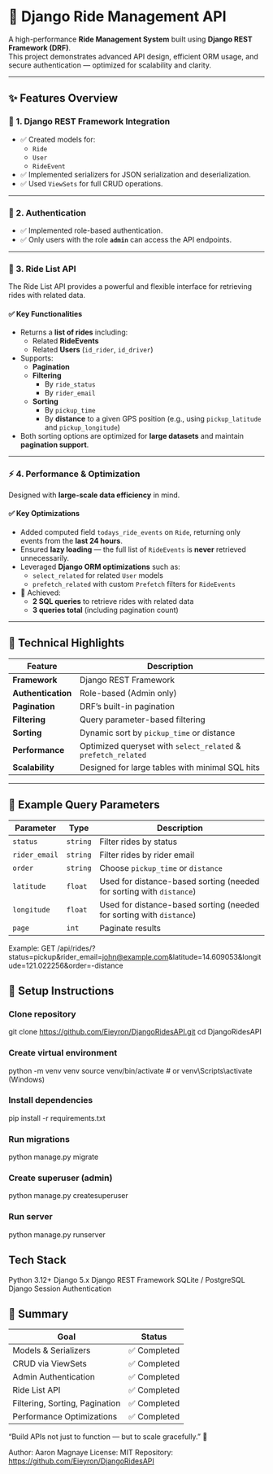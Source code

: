 # 🚗 Django Ride Management API

A high-performance **Ride Management System** built using **Django REST Framework (DRF)**.  
This project demonstrates advanced API design, efficient ORM usage, and secure authentication — optimized for scalability and clarity.

---

## ✨ Features Overview

### 🧱 1. Django REST Framework Integration
- ✅ Created models for:
  - `Ride`
  - `User`
  - `RideEvent`
- ✅ Implemented serializers for JSON serialization and deserialization.
- ✅ Used `ViewSets` for full CRUD operations.

---

### 🔐 2. Authentication
- ✅ Implemented role-based authentication.
- ✅ Only users with the role **`admin`** can access the API endpoints.

---

### 🧭 3. Ride List API
The Ride List API provides a powerful and flexible interface for retrieving rides with related data.

#### ✅ Key Functionalities
- Returns a **list of rides** including:
  - Related **RideEvents**
  - Related **Users** (`id_rider`, `id_driver`)
- Supports:
  - **Pagination**
  - **Filtering**
    - By `ride_status`
    - By `rider_email`
  - **Sorting**
    - By `pickup_time`
    - By **distance** to a given GPS position (e.g., using `pickup_latitude` and `pickup_longitude`)
- Both sorting options are optimized for **large datasets** and maintain **pagination support**.

---

### ⚡ 4. Performance & Optimization
Designed with **large-scale data efficiency** in mind.

#### ✅ Key Optimizations
- Added computed field `todays_ride_events` on `Ride`, returning only events from the **last 24 hours**.
- Ensured **lazy loading** — the full list of `RideEvents` is **never** retrieved unnecessarily.
- Leveraged **Django ORM optimizations** such as:
  - `select_related` for related `User` models
  - `prefetch_related` with custom `Prefetch` filters for `RideEvents`
- 🚀 Achieved:
  - **2 SQL queries** to retrieve rides with related data  
  - **3 queries total** (including pagination count)

---

## 🧩 Technical Highlights

| Feature | Description |
|----------|-------------|
| **Framework** | Django REST Framework |
| **Authentication** | Role-based (Admin only) |
| **Pagination** | DRF’s built-in pagination |
| **Filtering** | Query parameter-based filtering |
| **Sorting** | Dynamic sort by `pickup_time` or distance |
| **Performance** | Optimized queryset with `select_related` & `prefetch_related` |
| **Scalability** | Designed for large tables with minimal SQL hits |

---

## 🧠 Example Query Parameters

| Parameter | Type | Description |
|------------|------|-------------|
| `status` | `string` | Filter rides by status |
| `rider_email` | `string` | Filter rides by rider email |
| `order` | `string` | Choose `pickup_time` or `distance` |
| `latitude` | `float` | Used for distance-based sorting (needed for sorting with `distance`) |
| `longitude` | `float` | Used for distance-based sorting (needed for sorting with `distance`) |
| `page` | `int` | Paginate results |

Example:
GET /api/rides/?status=pickup&rider_email=john@example.com&latitude=14.609053&longitude=121.022256&order=-distance

## 🧰 Setup Instructions

### Clone repository
git clone https://github.com/Eieyron/DjangoRidesAPI.git
cd DjangoRidesAPI

### Create virtual environment
python -m venv venv
source venv/bin/activate  # or venv\Scripts\activate (Windows)

### Install dependencies
pip install -r requirements.txt

### Run migrations
python manage.py migrate

### Create superuser (admin)
python manage.py createsuperuser

### Run server
python manage.py runserver

## Tech Stack

Python 3.12+
Django 5.x
Django REST Framework
SQLite / PostgreSQL
Django Session Authentication

## 🏁 Summary
| Goal                           | Status      |
| ------------------------------ | ----------- |
| Models & Serializers           | ✅ Completed |
| CRUD via ViewSets              | ✅ Completed |
| Admin Authentication           | ✅ Completed |
| Ride List API                  | ✅ Completed |
| Filtering, Sorting, Pagination | ✅ Completed |
| Performance Optimizations      | ✅ Completed |

“Build APIs not just to function — but to scale gracefully.” 🚀

Author: Aaron Magnaye
License: MIT
Repository: https://github.com/Eieyron/DjangoRidesAPI
